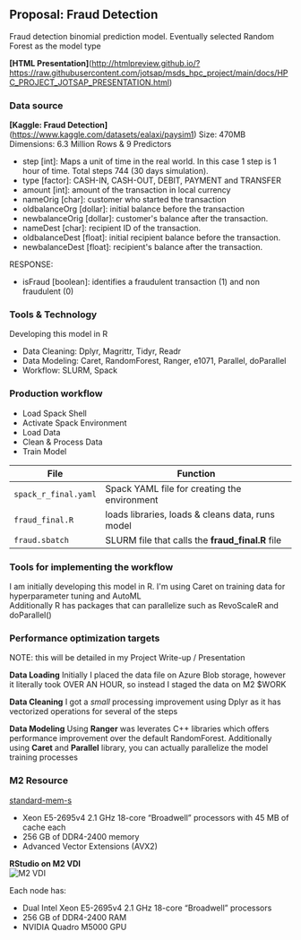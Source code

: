 ## Proposal: Fraud Detection

Fraud detection binomial prediction model. Eventually selected Random Forest as the model type
  
**[HTML Presentation]**(http://htmlpreview.github.io/?https://raw.githubusercontent.com/jotsap/msds_hpc_project/main/docs/HPC_PROJECT_JOTSAP_PRESENTATION.html)
  

### Data source  

**[Kaggle: Fraud Detection]**(https://www.kaggle.com/datasets/ealaxi/paysim1)
Size: 470MB  
Dimensions: 6.3 Million Rows & 9 Predictors

* step [int]: Maps a unit of time in the real world. In this case 1 step is 1 hour of time. Total steps 744 (30 days simulation).
* type [factor]: CASH-IN, CASH-OUT, DEBIT, PAYMENT and TRANSFER
* amount [int]: amount of the transaction in local currency
* nameOrig [char]: customer who started the transaction
* oldbalanceOrg [dollar]: initial balance before the transaction
* newbalanceOrig [dollar]: customer's balance after the transaction.
* nameDest [char]: recipient ID of the transaction.
* oldbalanceDest [float]: initial recipient balance before the transaction.
* newbalanceDest [float]: recipient's balance after the transaction.

RESPONSE:
* isFraud [boolean]: identifies a fraudulent transaction (1) and non fraudulent (0)
  
### Tools & Technology
  
Developing this model in R

* Data Cleaning: Dplyr, Magrittr, Tidyr, Readr
* Data Modeling: Caret, RandomForest, Ranger, e1071, Parallel, doParallel
* Workflow: SLURM, Spack
  
### Production workflow  
* Load Spack Shell
* Activate Spack Environment
* Load Data
* Clean & Process Data
* Train Model
  
  
**File**                 | **Function**
-------------------------|-----------
```spack_r_final.yaml``` | Spack YAML file for creating the environment
```fraud_final.R```      | loads libraries, loads & cleans data, runs model
```fraud.sbatch```       | SLURM file that calls the **fraud_final.R** file 

### Tools for implementing the workflow  
I am initially developing this model in R. I'm using Caret on training data for hyperparameter tuning and AutoML  
Additionally R has packages that can parallelize such as RevoScaleR and doParallel()  


### Performance optimization targets  
NOTE: this will be detailed in my Project Write-up / Presentation

**Data Loading**
Initially I placed the data file on Azure Blob storage, however it literally took OVER AN HOUR, so instead I staged the data on M2 $WORK
  
**Data Cleaning**
I got a *small* processing improvement using Dplyr as it has vectorized operations for several of the steps

**Data Modeling**
Using **Ranger** was leverates C++ libraries which offers performance improvement over the default RandomForest. Additionally using **Caret** and **Parallel** library, you can actually parallelize the model training processes
  
  
### M2 Resource  
  
[standard-mem-s](https://s2.smu.edu/hpc/documentation/about.html#standard-nodes)


* Xeon E5-2695v4 2.1 GHz 18-core “Broadwell” processors with 45 MB of cache each 
* 256 GB of DDR4-2400 memory
* Advanced Vector Extensions (AVX2)
  
**RStudio on M2 VDI**  
![M2 VDI](https://raw.githubusercontent.com/jotsap/msds_hpc_project/main/figures/STAG-VDI-VNC.JPG)
  
Each node has: 
* Dual Intel Xeon E5-2695v4 2.1 GHz 18-core “Broadwell” processors
* 256 GB of DDR4-2400 RAM
* NVIDIA Quadro M5000 GPU



